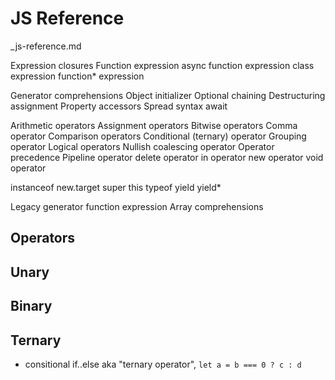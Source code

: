 # JS Reference

_js-reference.md

Expression closures
Function expression
async function expression
class expression
function* expression

Generator comprehensions
Object initializer
Optional chaining
Destructuring assignment
Property accessors
Spread syntax
await

Arithmetic operators
Assignment operators
Bitwise operators
Comma operator
Comparison operators
Conditional (ternary) operator
Grouping operator
Logical operators
Nullish coalescing operator
Operator precedence
Pipeline operator
delete operator
in operator
new operator
void operator

instanceof
new.target
super
this
typeof
yield
yield*

Legacy generator function expression
Array comprehensions


## Operators

## Unary

## Binary

## Ternary

- consitional if..else aka "ternary operator", `let a = b === 0 ? c : d`
